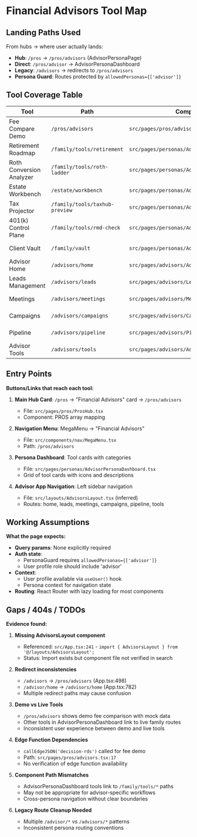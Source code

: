 # Financial Advisors Tool Map

## Landing Paths Used

From hubs → where user actually lands:

- **Hub**: `/pros` → `/pros/advisors` (AdvisorPersonaPage)
- **Direct**: `/pros/advisor` → AdvisorPersonaDashboard 
- **Legacy**: `/advisors` → redirects to `/pros/advisors`
- **Persona Guard**: Routes protected by `allowedPersonas={['advisor']}`

## Tool Coverage Table

| Tool | Path | Component File | Data Source | Notable Props/Flags |
|------|------|---------------|-------------|-------------------|
| Fee Compare Demo | `/pros/advisors` | `src/pages/pros/advisors.tsx` | Mock (callEdgeJSON) | action: '401k_fee_comparison' |
| Retirement Roadmap | `/family/tools/retirement` | `src/pages/personas/AdvisorPersonaDashboard.tsx` | Live | category: 'Planning' |
| Roth Conversion Analyzer | `/family/tools/roth-ladder` | `src/pages/personas/AdvisorPersonaDashboard.tsx` | Live | category: 'Tax Planning' |
| Estate Workbench | `/estate/workbench` | `src/pages/personas/AdvisorPersonaDashboard.tsx` | Live | category: 'Estate Planning' |
| Tax Projector | `/family/tools/taxhub-preview` | `src/pages/personas/AdvisorPersonaDashboard.tsx` | Live | category: 'Tax Planning' |
| 401(k) Control Plane | `/family/tools/rmd-check` | `src/pages/personas/AdvisorPersonaDashboard.tsx` | Live | category: 'Retirement' |
| Client Vault | `/family/vault` | `src/pages/personas/AdvisorPersonaDashboard.tsx` | Live | category: 'Management' |
| Advisor Home | `/advisors/home` | `src/pages/advisors/AdvisorsHome.tsx` | Live | AdvisorsLayout wrapper |
| Leads Management | `/advisors/leads` | `src/pages/advisors/LeadsPage.tsx` | Live | AdvisorsLayout wrapper |
| Meetings | `/advisors/meetings` | `src/pages/advisors/MeetingsPage.tsx` | Live | AdvisorsLayout wrapper |
| Campaigns | `/advisors/campaigns` | `src/pages/advisors/CampaignsPage.tsx` | Live | AdvisorsLayout wrapper |
| Pipeline | `/advisors/pipeline` | `src/pages/advisors/PipelinePage.tsx` | Live | AdvisorsLayout wrapper |
| Advisor Tools | `/advisors/tools` | `src/pages/advisors/AdvisorTools.tsx` | Live | AdvisorsLayout wrapper |

## Entry Points

**Buttons/Links that reach each tool:**

1. **Main Hub Card**: `/pros` → "Financial Advisors" card → `/pros/advisors`
   - File: `src/pages/pros/ProsHub.tsx`
   - Component: PROS array mapping

2. **Navigation Menu**: MegaMenu → "Financial Advisors" 
   - File: `src/components/nav/MegaMenu.tsx`
   - Path: `/pros/advisors`

3. **Persona Dashboard**: Tool cards with categories
   - File: `src/pages/personas/AdvisorPersonaDashboard.tsx`
   - Grid of tool cards with icons and descriptions

4. **Advisor App Navigation**: Left sidebar navigation
   - File: `src/layouts/AdvisorsLayout.tsx` (inferred)
   - Routes: home, leads, meetings, campaigns, pipeline, tools

## Working Assumptions

**What the page expects:**

- **Query params**: None explicitly required
- **Auth state**: 
  - PersonaGuard requires `allowedPersonas={['advisor']}`
  - User profile role should include 'advisor'
- **Context**: 
  - User profile available via `useUser()` hook
  - Persona context for navigation state
- **Routing**: React Router with lazy loading for most components

## Gaps / 404s / TODOs

**Evidence found:**

1. **Missing AdvisorsLayout component**
   - Referenced: `src/App.tsx:241` - `import { AdvisorsLayout } from '@/layouts/AdvisorsLayout';`
   - Status: Import exists but component file not verified in search

2. **Redirect inconsistencies**
   - `/advisors` → `/pros/advisors` (App.tsx:498)
   - `/advisor/home` → `/advisors/home` (App.tsx:782)
   - Multiple redirect paths may cause confusion

3. **Demo vs Live Tools**
   - `/pros/advisors` shows demo fee comparison with mock data
   - Other tools in AdvisorPersonaDashboard link to live family routes
   - Inconsistent user experience between demo and live tools

4. **Edge Function Dependencies**
   - `callEdgeJSON('decision-rds')` called for fee demo
   - Path: `src/pages/pros/advisors.tsx:17`
   - No verification of edge function availability

5. **Component Path Mismatches**
   - AdvisorPersonaDashboard tools link to `/family/tools/*` paths
   - May not be appropriate for advisor-specific workflows
   - Cross-persona navigation without clear boundaries

6. **Legacy Route Cleanup Needed**
   - Multiple `/advisor/*` vs `/advisors/*` patterns
   - Inconsistent persona routing conventions